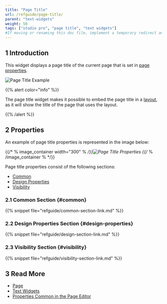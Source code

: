 ```yaml
---
title: "Page Title"
url: /refguide/page-title/
parent: "text-widgets"
weight: 50
tags: ["studio pro", "page title", "text widgets"]
#If moving or renaming this doc file, implement a temporary redirect and let the respective team know they should update the URL in the product. See Mapping to Products for more details.
---
```


## 1 Introduction

This widget displays a page title of the current page that is set in [page properties](/refguide/page-properties/#title).

![Page Title Example](/attachments/refguide/modeling/pages/text-widgets/page-title/page-title-example.png)

{{% alert color="info" %}}

The page title widget makes it possible to embed the page title in a [layout](/refguide/layout/), as it will show the title of the page that uses the layout.

{{% /alert %}}

## 2 Properties

An example of page title properties is represented in the image below:

{{/* % image_container width="300" % */}}![Page Title Properties](/attachments/refguide/modeling/pages/text-widgets/page-title/page-title-properties.png)
{{/* % /image_container % */}}

Page title properties consist of the following sections:

* [Common](#common)
* [Design Properties](#design-properties)
* [Visibility](#visibility)

### 2.1 Common Section {#common}

{{% snippet file="refguide/common-section-link.md" %}}

### 2.2 Design Properties Section {#design-properties}

{{% snippet file="refguide/design-section-link.md" %}} 

### 2.3 Visibility Section {#visibility}

{{% snippet file="refguide/visibility-section-link.md" %}}

## 3 Read More

* [Page](/refguide/page/)
* [Text Widgets](/refguide/text-widgets/)
* [Properties Common in the Page Editor](/refguide/common-widget-properties/)